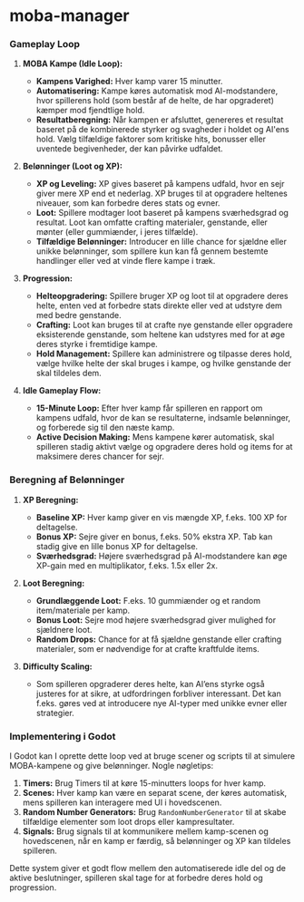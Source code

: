 # moba-manager
 
### Gameplay Loop

1. **MOBA Kampe (Idle Loop):**
   - **Kampens Varighed:** Hver kamp varer 15 minutter.
   - **Automatisering:** Kampe køres automatisk mod AI-modstandere, hvor spillerens hold (som består af de helte, de har opgraderet) kæmper mod fjendtlige hold.
   - **Resultatberegning:** Når kampen er afsluttet, genereres et resultat baseret på de kombinerede styrker og svagheder i holdet og AI'ens hold. Vælg tilfældige faktorer som kritiske hits, bonusser eller uventede begivenheder, der kan påvirke udfaldet.

2. **Belønninger (Loot og XP):**
   - **XP og Leveling:** XP gives baseret på kampens udfald, hvor en sejr giver mere XP end et nederlag. XP bruges til at opgradere heltenes niveauer, som kan forbedre deres stats og evner.
   - **Loot:** Spillere modtager loot baseret på kampens sværhedsgrad og resultat. Loot kan omfatte crafting materialer, genstande, eller mønter (eller gummiænder, i jeres tilfælde).
   - **Tilfældige Belønninger:** Introducer en lille chance for sjældne eller unikke belønninger, som spillere kun kan få gennem bestemte handlinger eller ved at vinde flere kampe i træk.

3. **Progression:**
   - **Helteopgradering:** Spillere bruger XP og loot til at opgradere deres helte, enten ved at forbedre stats direkte eller ved at udstyre dem med bedre genstande.
   - **Crafting:** Loot kan bruges til at crafte nye genstande eller opgradere eksisterende genstande, som heltene kan udstyres med for at øge deres styrke i fremtidige kampe.
   - **Hold Management:** Spillere kan administrere og tilpasse deres hold, vælge hvilke helte der skal bruges i kampe, og hvilke genstande der skal tildeles dem.

4. **Idle Gameplay Flow:**
   - **15-Minute Loop:** Efter hver kamp får spilleren en rapport om kampens udfald, hvor de kan se resultaterne, indsamle belønninger, og forberede sig til den næste kamp.
   - **Active Decision Making:** Mens kampene kører automatisk, skal spilleren stadig aktivt vælge og opgradere deres hold og items for at maksimere deres chancer for sejr.

### Beregning af Belønninger

1. **XP Beregning:**
   - **Baseline XP:** Hver kamp giver en vis mængde XP, f.eks. 100 XP for deltagelse.
   - **Bonus XP:** Sejre giver en bonus, f.eks. 50% ekstra XP. Tab kan stadig give en lille bonus XP for deltagelse.
   - **Sværhedsgrad:** Højere sværhedsgrad på AI-modstandere kan øge XP-gain med en multiplikator, f.eks. 1.5x eller 2x.

2. **Loot Beregning:**
   - **Grundlæggende Loot:** F.eks. 10 gummiænder og et random item/materiale per kamp.
   - **Bonus Loot:** Sejre mod højere sværhedsgrad giver mulighed for sjældnere loot. 
   - **Random Drops:** Chance for at få sjældne genstande eller crafting materialer, som er nødvendige for at crafte kraftfulde items.

3. **Difficulty Scaling:**
   - Som spilleren opgraderer deres helte, kan AI’ens styrke også justeres for at sikre, at udfordringen forbliver interessant. Det kan f.eks. gøres ved at introducere nye AI-typer med unikke evner eller strategier.

### Implementering i Godot

I Godot kan I oprette dette loop ved at bruge scener og scripts til at simulere MOBA-kampene og give belønninger. Nogle nøgletips:

1. **Timers:** Brug Timers til at køre 15-minutters loops for hver kamp.
2. **Scenes:** Hver kamp kan være en separat scene, der køres automatisk, mens spilleren kan interagere med UI i hovedscenen.
3. **Random Number Generators:** Brug `RandomNumberGenerator` til at skabe tilfældige elementer som loot drops eller kampresultater.
4. **Signals:** Brug signals til at kommunikere mellem kamp-scenen og hovedscenen, når en kamp er færdig, så belønninger og XP kan tildeles spilleren.

Dette system giver et godt flow mellem den automatiserede idle del og de aktive beslutninger, spilleren skal tage for at forbedre deres hold og progression.

